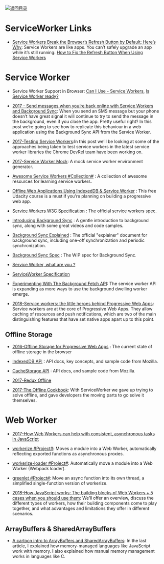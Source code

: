 [![返回目录](https://parg.co/UGo)](https://github.com/wxyyxc1992/Awesome-Links)

# ServiceWorker Links

* [Service Workers Break the Browser’s Refresh Button by Default; Here’s Why](https://parg.co/Uue): Service Workers are like apps. You can’t safely upgrade an app while it’s still running. [How to Fix the Refresh Button When Using Service Workers](https://parg.co/Uu1)

# Service Worker

* Service Worker Support in Browser: [Can I Use - Service Workers](http://caniuse.com/#feat=serviceworkers), [Is Service Worker ready?](https://jakearchibald.github.io/isserviceworkerready/)

* [2017 - Send messages when you’re back online with Service Workers and Background Sync](http://6me.us/IrTKkz): When you send an SMS message but your phone doesn’t have great signal it will continue to try to send the message in the background, even if you close the app. Pretty useful right? In this post we’re going to see how to replicate this behaviour in a web application using the Background Sync API from the Service Worker.

* [2017-Testing Service Workers](https://medium.com/dev-channel/testing-service-workers-318d7b016b19#.k65nmof59):In this post we’ll be looking at some of the approaches being taken to test service workers in the latest service worker libraries the Chrome DevRel team have been working on.

* [2017-Service Worker Mock](https://parg.co/bCD): A mock service worker environment generator.

* [Awesome Service Workers #Collection#](https://github.com/TalAter/awesome-service-workers) : A collection of awesome resources for learning service workers.

* [Offline Web Applications Using IndexedDB & Service Worker](https://www.udacity.com/course/offline-web-applications--ud899) : This free Udacity course is a must if you're planning on building a progressive web app.

* [Service Workers W3C Specification](https://www.w3.org/TR/service-workers/) : The official service workers spec.

* [Introducing Background Sync](https://developers.google.com/web/updates/2015/12/background-sync) : A gentle introduction to background sync, along with some great videos and code samples.

* [Background Sync Explained](https://github.com/WICG/BackgroundSync/blob/master/explainer.md) : The official "explainer" document for background sync, including one-off synchronization and periodic synchronization.

* [Background Sync Spec](https://wicg.github.io/BackgroundSync/spec/) : The WIP spec for Background Sync.

- [Service Worker, what are you ?](https://medium.com/@kosamari/service-worker-what-are-you-ca0f8df92b65#.vf0c3n2jk)

- [ServiceWorker Specification](https://github.com/w3c/ServiceWorker)

* [Experimenting With The Background Fetch API](https://parg.co/UEk): The service worker API is expanding as more ways to use the background dwelling worker emerge.

* [2018-Service workers: the little heroes behind Progressive Web Apps](https://parg.co/UXo): Service workers are at the core of Progressive Web Apps. They allow caching of resources and push notifications, which are two of the main distinguishing features that have set native apps apart up to this point.

## Offline Storage

* [2016-Offline Storage for Progressive Web Apps](https://medium.com/@addyosmani/offline-storage-for-progressive-web-apps-70d52695513c) : The current state of offline storage in the browser

- [IndexedDB API](https://developer.mozilla.org/en/docs/Web/API/IndexedDB_API) : API docs, key concepts, and sample code from Mozilla.

- [CacheStorage API](https://developer.mozilla.org/en-US/docs/Web/API/Cache) : API docs, and sample code from Mozilla.

- [2017-Redux Offline](https://hackernoon.com/introducing-redux-offline-offline-first-architecture-for-progressive-web-applications-and-react-68c5167ecfe0)

- [2017-The Offline Cookbook](https://parg.co/UZh): With ServiceWorker we gave up trying to solve offline, and gave developers the moving parts to go solve it themselves.

# Web Worker

* [2017-How Web Workers can help with consistent, asynchronous tasks in JavaScript](https://medium.freecodecamp.org/how-web-workers-can-help-with-consistent-asynchronous-tasks-in-javascript-cd6d728fa4ee)

- [workerize #Project#](https://github.com/developit/workerize): Moves a module into a Web Worker, automatically reflecting exported functions as asynchronous proxies.

- [workerize-loader #Project#](https://github.com/developit/workerize-loader): Automatically move a module into a Web Worker (Webpack loader).

- [greenlet #Project#](https://github.com/developit/greenlet): Move an async function into its own thread, a simplified single-function version of workerize.

- [2018-How JavaScript works: The building blocks of Web Workers + 5 cases when you should use them](https://parg.co/Uig): We’ll offer an overview, discuss the different types of workers, how their building components come to play together, and what advantages and limitations they offer in different scenarios.

## ArrayBuffers & SharedArrayBuffers

* [A cartoon intro to ArrayBuffers and SharedArrayBuffers](https://parg.co/U83): In the last article, I explained how memory-managed languages like JavaScript work with memory. I also explained how manual memory management works in languages like C.
